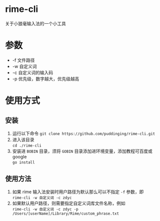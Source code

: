 # rime-cli

关于小狼毫输入法的一个小工具

# 参数

* -f 文件路径
* -w 自定义词
* -c 自定义词的输入码
* -p 优先级，数字越大，优先级越高

# 使用方式

## 安装

1. 运行以下命令
   `git clone https://github.com/puddinging/rime-cli.git` </br>
2. 进入该目录</br>
   `cd ./rime-cli`
3. 安装进 `BOBIN` 目录，须将 `GOBIN` 目录添加进环境变量，添加教程可百度或 google </br>
   `go install`

## 使用方法
1. 如果 rime 输入法安装时用户路径为默认那么可以不指定 `-f` 参数，即 </br>
   `rime-cli -w 自定义词 -c zdyc`
2. 如果默认用户路径，则需要指定自定义词库文件名称，例如</br>
   `rime-cli -w 自定义词 -c zdyc -p /Users/[userName]/Library/Rime/custom_phrase.txt`